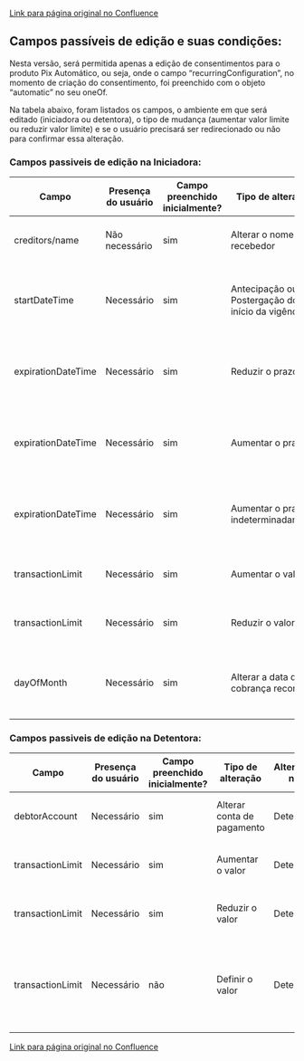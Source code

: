 [Link para página original no Confluence](https://openfinancebrasil.atlassian.net/wiki/spaces/OF/pages/234258698)

## Campos passíveis de edição e suas condições:

Nesta versão, será permitida apenas a edição de consentimentos para o produto Pix Automático, ou seja, onde o campo “recurringConfiguration”, no momento de criação do consentimento, foi preenchido com o objeto “automatic” no seu oneOf.

Na tabela abaixo, foram listados os campos, o ambiente em que será editado (iniciadora ou detentora), o tipo de mudança (aumentar valor limite ou reduzir valor limite) e se o usuário precisará ser redirecionado ou não para confirmar essa alteração.

### Campos passiveis de edição na Iniciadora:

| **Campo** | **Presença do usuário** | **Campo preenchido inicialmente?** | **Tipo de alteração** | **Alteração na:** | **Exige redirecionamento?** | **Exemplo** | **Webhook** |
| --- | --- | --- | --- | --- | --- | --- | --- |
| creditors/name | Não necessário | sim | Alterar o nome do recebedor | Iniciadora | Não | Trocar o nome do recebedor de NET para Claro | - |
| startDateTime | Necessário | sim | Antecipação ou Postergação do início da vigência | Iniciadora | Não | Data inicial do consentimento ser alterada de 10/02/2024 para 15/02/2024 | - |
| expirationDateTime | Necessário | sim | Reduzir o prazo | Iniciadora | Não | Data final do consentimento ser alterada de 10/02/2024 para 10/01/2024 | - |
| expirationDateTime | Necessário | sim | Aumentar o prazo | Iniciadora | Não | Data final do consentimento ser alterada de 10/02/2024 para 10/02/2025 | - |
| expirationDateTime | Necessário | sim | Aumentar o prazo indeterminadamente | Iniciadora | Não | Data final do consentimento ser alterada de 10/02/2024 sem prazo definido | - |
| transactionLimit | Necessário | sim | Aumentar o valor | Iniciadora | Não | Limite por transação vai de R$200 para R$300 | - |
| transactionLimit | Necessário | sim | Reduzir o valor | Iniciadora | Não | Limite por transação vai de R$200 para R$100 | - |
| dayOfMonth | Necessário | sim | Alterar a data da cobrança recorrente | Iniciadora | Não | Usuário altera a data da liquidação de "todo dia 10" para "todo dia 15" | - |

### Campos passiveis de edição na Detentora:

| **Campo** | **Presença do usuário** | **Campo preenchido inicialmente?** | **Tipo de alteração** | **Alteração na:** | **Exige redirecionamento?** | **Exemplo** | **Webhook** |
| --- | --- | --- | --- | --- | --- | --- | --- |
| debtorAccount | Necessário | sim | Alterar conta de pagamento | Detentora | Não | Usuário altera a conta de débito do pagamento | Sim |
| transactionLimit | Necessário | sim | Aumentar o valor | Detentora | Não | Limite por transação vai de R$200 para R$300 | Sim |
| transactionLimit | Necessário | sim | Reduzir o valor | Detentora | Não | Limite por transação vai de R$200 para R$100 | Sim |
| transactionLimit | Necessário | não | Definir o valor | Detentora | Não | Usuário não definiu um limite por transação no momento do consentimento e depois define como R$100 | Sim |

[Link para página original no Confluence](https://openfinancebrasil.atlassian.net/wiki/spaces/OF/pages/234258698)